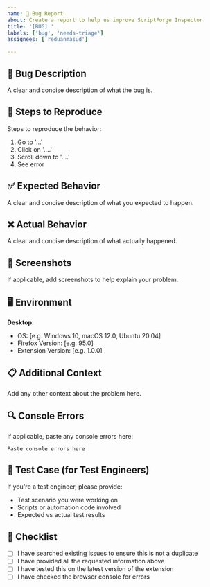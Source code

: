 ```yaml
---
name: 🐛 Bug Report
about: Create a report to help us improve ScriptForge Inspector
title: '[BUG] '
labels: ['bug', 'needs-triage']
assignees: ['reduanmasud']

---
```


## 🐛 Bug Description
A clear and concise description of what the bug is.

## 🔄 Steps to Reproduce
Steps to reproduce the behavior:
1. Go to '...'
2. Click on '....'
3. Scroll down to '....'
4. See error

## ✅ Expected Behavior
A clear and concise description of what you expected to happen.

## ❌ Actual Behavior
A clear and concise description of what actually happened.

## 📸 Screenshots
If applicable, add screenshots to help explain your problem.

## 🖥️ Environment
**Desktop:**
- OS: [e.g. Windows 10, macOS 12.0, Ubuntu 20.04]
- Firefox Version: [e.g. 95.0]
- Extension Version: [e.g. 1.0.0]

## 📋 Additional Context
Add any other context about the problem here.

## 🔍 Console Errors
If applicable, paste any console errors here:
```
Paste console errors here
```

## 🧪 Test Case (for Test Engineers)
If you're a test engineer, please provide:
- Test scenario you were working on
- Scripts or automation code involved
- Expected vs actual test results

## 📝 Checklist
- [ ] I have searched existing issues to ensure this is not a duplicate
- [ ] I have provided all the requested information above
- [ ] I have tested this on the latest version of the extension
- [ ] I have checked the browser console for errors
